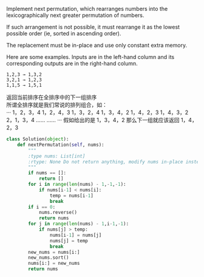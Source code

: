 Implement next permutation, which rearranges numbers into the lexicographically next greater permutation of numbers.

If such arrangement is not possible, it must rearrange it as the lowest possible order (ie, sorted in ascending order).

The replacement must be in-place and use only constant extra memory.

Here are some examples. Inputs are in the left-hand column and its corresponding outputs are in the right-hand column.
```
1,2,3 → 1,3,2
3,2,1 → 1,2,3
1,1,5 → 1,5,1
```
返回当前排序在全排序中的下一组排序  
所谓全排序就是我们常说的排列组合，如：  
···
1，2，3，4
1，2，4，3
1，3，2，4
1，3，4，2
1，4，2，3
1，4，3，2
2，1，3，4
……     ……
···
假如给出的是 1，3，4，2 那么下一组就应该返回 1，4，2，3  

```python
class Solution(object):
    def nextPermutation(self, nums):
        """
        :type nums: List[int]
        :rtype: None Do not return anything, modify nums in-place instead.
        """
        if nums == []:
            return []
        for i in range(len(nums) - 1,-1,-1):
            if nums[i-1] < nums[i]:
                temp = nums[i-1]
                break
        if i == 0:
            nums.reverse()
            return nums
        for j in range(len(nums) - 1,i-1,-1):
            if nums[j] > temp:
                nums[i-1] = nums[j]
                nums[j] = temp
                break
        new_nums = nums[i:]
        new_nums.sort()
        nums[i:] = new_nums
        return nums
```
